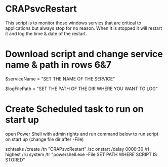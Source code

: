 # CRAPsvcRestart
This script is to monitor those windows servies that are critical to applications but always stop for no reason. When it is stopped it will restart it and log the time & date of the restart. 
# Download script and change service name & path in rows 6&7
$serviceName = "SET THE NAME OF THE SERVICE" 

$logFilePath = "SET THE PATH OF THE DIR WHERE YOU WANT TO LOG"
# Create Scheduled task to run on start up
open Power Shell with admin rights and run command below to run script on start up (change file dir after -File)

schtasks /create /tn "CRAPsvcRestart" /sc onstart /delay 0000:30 /rl highest /ru system /tr "powershell.exe -File SET PATH WHERE SCRIPT IS STORED"
